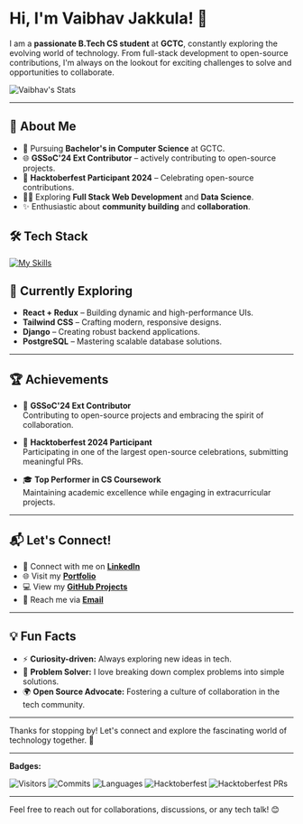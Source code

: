 # Hi, I'm Vaibhav Jakkula! 👋

I am a **passionate B.Tech CS student** at **GCTC**, constantly exploring the evolving world of technology. From full-stack development to open-source contributions, I'm always on the lookout for exciting challenges to solve and opportunities to collaborate.

![Vaibhav's Stats](https://github-readme-stats.vercel.app/api?username=CharVaibhav&theme=vue-dark&show_icons=true&hide_border=true&count_private=true)

---

## 🚀 About Me

- 🔭 Pursuing **Bachelor's in Computer Science** at GCTC.
- 🌐 **GSSoC'24 Ext Contributor** – actively contributing to open-source projects.
- 🎉 **Hacktoberfest Participant 2024** – Celebrating open-source contributions.
- 👨‍💻 Exploring **Full Stack Web Development** and **Data Science**.
- ✨ Enthusiastic about **community building** and **collaboration**.

## 🛠 Tech Stack

[![My Skills](https://skillicons.dev/icons?i=js,html,css,python,django,react,redux,java,postgres)](https://skillicons.dev)

## 🌱 Currently Exploring

- **React + Redux** – Building dynamic and high-performance UIs.
- **Tailwind CSS** – Crafting modern, responsive designs.
- **Django** – Creating robust backend applications.
- **PostgreSQL** – Mastering scalable database solutions.
  
---

## 🏆 Achievements

- 🌟 **GSSoC'24 Ext Contributor**  
  Contributing to open-source projects and embracing the spirit of collaboration.

- 🎉 **Hacktoberfest 2024 Participant**  
  Participating in one of the largest open-source celebrations, submitting meaningful PRs.

- 🎓 **Top Performer in CS Coursework**  
  Maintaining academic excellence while engaging in extracurricular projects.

---

## 📬 Let's Connect!

- 💼 Connect with me on [**LinkedIn**](https://www.linkedin.com/in/vaibhav-jakkula)  
- 🌐 Visit my [**Portfolio**](https://vaibhavjakkula17.wixsite.com/portfolio)   
- 💻 View my [**GitHub Projects**](https://github.com/CharVaibhav)  
- 📧 Reach me via [**Email**](mailto:vaibhavjakkula17@gmail.com)

---

## 💡 Fun Facts

- ⚡ **Curiosity-driven:** Always exploring new ideas in tech.
- 🧩 **Problem Solver:** I love breaking down complex problems into simple solutions.
- 🌍 **Open Source Advocate:** Fostering a culture of collaboration in the tech community.

---

Thanks for stopping by! Let's connect and explore the fascinating world of technology together. 🚀

---

**Badges:**

![Visitors](https://visitor-badge.glitch.me/badge?page_id=CharVaibhav)
![Commits](https://img.shields.io/github/commit-activity/m/CharVaibhav/CharVaibhav)
![Languages](https://img.shields.io/github/languages/count/CharVaibhav/CharVaibhav)
![Hacktoberfest](https://img.shields.io/badge/Hacktoberfest-2024-blueviolet?style=flat-square&logo=hacktoberfest)
![Hacktoberfest PRs](https://img.shields.io/github/hacktoberfest/2024/CharVaibhav?label=Hacktoberfest%202024)

---

Feel free to reach out for collaborations, discussions, or any tech talk! 😊
